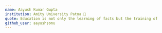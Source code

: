 ```yaml
---
name: Aayush Kumar Gupta
institution: Amity University Patna 🚩
quote: Education is not only the learning of facts but the training of mind to think.
github_user: aayushsonu
---
```

